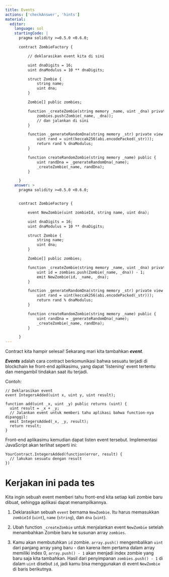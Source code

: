 ```yaml
---
title: Events
actions: ['checkAnswer', 'hints']
material:
  editor:
    language: sol
    startingCode: |
      pragma solidity >=0.5.0 <0.6.0;

      contract ZombieFactory {

          // deklarasikan event kita di sini

          uint dnaDigits = 16;
          uint dnaModulus = 10 ** dnaDigits;

          struct Zombie {
              string name;
              uint dna;
          }

          Zombie[] public zombies;

          function _createZombie(string memory _name, uint _dna) private {
              zombies.push(Zombie(_name, _dna));
              // dan jalankan di sini
          }

          function _generateRandomDna(string memory _str) private view returns (uint) {
              uint rand = uint(keccak256(abi.encodePacked(_str)));
              return rand % dnaModulus;
          }

          function createRandomZombie(string memory _name) public {
              uint randDna = _generateRandomDna(_name);
              _createZombie(_name, randDna);
          }

      }
    answer: >
      pragma solidity >=0.5.0 <0.6.0;


      contract ZombieFactory {

          event NewZombie(uint zombieId, string name, uint dna);

          uint dnaDigits = 16;
          uint dnaModulus = 10 ** dnaDigits;

          struct Zombie {
              string name;
              uint dna;
          }

          Zombie[] public zombies;

          function _createZombie(string memory _name, uint _dna) private {
              uint id = zombies.push(Zombie(_name, _dna)) - 1;
              emit NewZombie(id, _name, _dna);
          }

          function _generateRandomDna(string memory _str) private view returns (uint) {
              uint rand = uint(keccak256(abi.encodePacked(_str)));
              return rand % dnaModulus;
          }

          function createRandomZombie(string memory _name) public {
              uint randDna = _generateRandomDna(_name);
              _createZombie(_name, randDna);
          }

      }
---
```


Contract kita hampir selesai! Sekarang mari kita tambahkan **_event_**.

**_Events_** adalah cara contract berkomunikasi bahwa sesuatu terjadi di blockchain ke front-end aplikasimu, yang dapat 'listening' event tertentu dan mengambil tindakan saat itu terjadi.

Contoh:

```
// Deklarasikan event
event IntegersAdded(uint x, uint y, uint result);

function add(uint _x, uint _y) public returns (uint) {
  uint result = _x + _y;
  // Jalankan event untuk memberi tahu aplikasi bahwa function-nya dipanggil:
  emit IntegersAdded(_x, _y, result);
  return result;
}
```

Front-end aplikasimu kemudian dapat listen event tersebut. Implementasi JavaScript akan terlihat seperti ini:

```
YourContract.IntegersAdded(function(error, result) {
  // lakukan sesuatu dengan result
})
```

# Kerjakan ini pada tes

Kita ingin sebuah event memberi tahu front-end kita setiap kali zombie baru dibuat, sehingga aplikasi dapat menampilkannya.

1. Deklarasikan sebuah `event` bernama `NewZombie`. Itu harus memasukkan `zombieId` (`uint`), `name` (`string`), dan `dna` (`uint`).

2. Ubah function `_createZombie` untuk menjalankan event `NewZombie` setelah menambahkan Zombie baru ke susunan array `zombies`.

3. Kamu akan membutuhkan `id` zombie. `array.push()` mengembalikan `uint` dari panjang array yang baru - dan karena item pertama dalam array memiliki index 0, `array.push() - 1` akan menjadi index zombie yang baru saja kita tambahkan. Hasil dari penyimpanan `zombies.push() - 1` di dalam `uint` disebut `id`, jadi kamu bisa menggunakan di event `NewZombie` di baris berikutnya.
